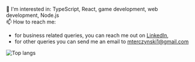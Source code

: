 📘 I'm interested in: TypeScript, React, game development, web development, Node.js  
📫 How to reach me: 
  - for business related queries, you can reach me out on [LinkedIn](https://www.linkedin.com/in/mterczynski/),
  - for other queries you can send me an email to [mterczynski1@gmail.com](mailto:mterczynski1@gmail.com)

![Top langs](https://github-readme-stats.vercel.app/api/top-langs/?username=mterczynski&layout=compact)
